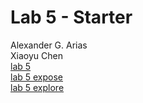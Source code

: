 # Lab 5 - Starter
Alexander G. Arias
<br>
Xiaoyu Chen
<br>
[lab 5](https://alex-and-kevin-lab-5.github.io/Lab5/)
<br>
[lab 5 expose](https://alex-and-kevin-lab-5.github.io/Lab5/expose.html)
<br>
[lab 5 explore](https://alex-and-kevin-lab-5.github.io/Lab5/explore.html)
